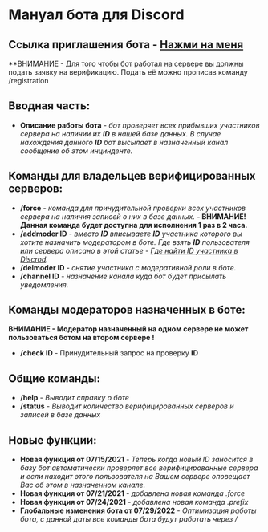 # Мануал бота для Discord

## Ссылка приглашения бота - [Нажми на меня](https://discord.com/api/oauth2/authorize?client_id=583233909211267072&permissions=277025475648&scope=bot%20applications.commands)

**ВНИМАНИЕ - Для того чтобы бот работал на сервере вы должны подать заявку на верификацию. Подать её можно прописав команду /registration 

## Вводная часть:

- **Описание работы бота** - *бот проверяет всех прибывших участников сервера на наличии их **ID** в нашей базе данных. В случае нахождения данного **ID** бот высылает в назначенный канал сообщение об этом инцинденте.*

## Команды для владельцев верифицированных серверов:

- **/force** - *команда для принудительной проверки всех участников сервера на наличия записей о них в базе данных.* **- ВНИМАНИЕ! Данная команда будет доступна для исполнения 1 раз в 2 часа.**
- **/addmoder ID** - *вместо **ID** вписываете **ID** участника которого вы хотите назначить модератором в боте. Где взять **ID** пользователя или сервера описано в этой статье - [Где найти ID участника в Discrod](https://support.discord.com/hc/ru/articles/206346498-%D0%93%D0%B4%D0%B5-%D0%BC%D0%BD%D0%B5-%D0%BD%D0%B0%D0%B9%D1%82%D0%B8-ID-%D0%BF%D0%BE%D0%BB%D1%8C%D0%B7%D0%BE%D0%B2%D0%B0%D1%82%D0%B5%D0%BB%D1%8F-%D1%81%D0%B5%D1%80%D0%B2%D0%B5%D1%80%D0%B0-%D1%81%D0%BE%D0%BE%D0%B1%D1%89%D0%B5%D0%BD%D0%B8%D1%8F-).*
- **/delmoder ID** - *снятие участника с модеративной роли в боте.* 
- **/channel ID** - *назначение канала куда бот будет присылать уведомления.*


## Команды модераторов назначенных в боте:

**ВНИМАНИЕ - Модератор назначенный на одном сервере не может пользоваться ботом на втором сервере !**

- **/check ID** - Принудительный запрос на проверку **ID**

## Общие команды:

- **/help** - *Выводит справку о боте*
- **/status** - *Выводит количество верифицированных серверов и записей в базе данных*

## Новые функции:

- **Новая функция от 07/15/2021** - *Теперь когда новый ID заносится в базу бот автоматически проверяет все верифицированные сервера и если находит этого пользователя на Вашем сервере оповещает Вас об этом в назначенном канале.*
- **Новая функция от 07/21/2021** - *добавлена новая команда .force*
- **Новая функция от 07/24/2021** - *добавлена новая команда .prefix*
- **Глобальные изменения бота от 07/29/2022** - *Оптимизация работы бота, с данной даты все команды бота будут работать через /*
